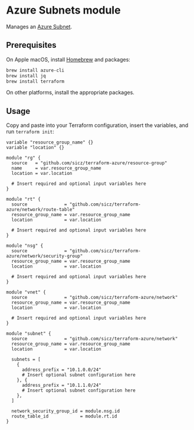 # Azure Subnets module

Manages an [Azure Subnet](https://www.terraform.io/docs/providers/azurerm/r/subnet.html).

## Prerequisites

On Apple macOS, install [Homebrew](http://brew.sh/) and packages:
```bash
brew install azure-cli
brew install jq
brew install terraform
```
On other platforms, install the appropriate packages.

## Usage

Copy and paste into your Terraform configuration, insert the variables, and
run `terraform init`:
```hcl
variable "resource_group_name" {}
variable "location" {}

module "rg" {
  source   = "github.com/sicz/terraform-azure/resource-group"
  name     = var.resource_group_name
  location = var.location

  # Insert required and optional input variables here
}

module "rt" {
  source              = "github.com/sicz/terraform-azure/network/route-table"
  resource_group_name = var.resource_group_name
  location            = var.location

  # Insert required and optional input variables here
}

module "nsg" {
  source              = "github.com/sicz/terraform-azure/network/security-group"
  resource_group_name = var.resource_group_name
  location            = var.location

  # Insert required and optional input variables here
}

module "vnet" {
  source              = "github.com/sicz/terraform-azure/network"
  resource_group_name = var.resource_group_name
  location            = var.location

  # Insert required and optional input variables here
}

module "subnet" {
  source              = "github.com/sicz/terraform-azure/network"
  resource_group_name = var.resource_group_name
  location            = var.location

  subnets = [
    {
      address_prefix = "10.1.0.0/24"
      # Insert optional subnet configuration here
    }, {
      address_prefix = "10.1.1.0/24"
      # Insert optional subnet configuration here
    },
  ]

  network_security_group_id = module.nsg.id
  route_table_id            = module.rt.id
}
```

<!-- BEGINNING OF PRE-COMMIT-TERRAFORM DOCS HOOK -->
<!-- END OF PRE-COMMIT-TERRAFORM DOCS HOOK -->
